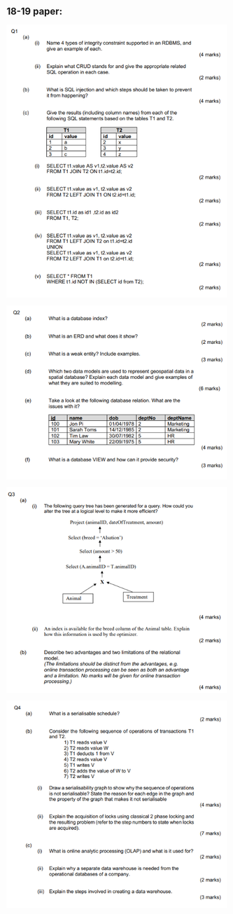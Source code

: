 
## 18-19 paper:



![question one](images/18-19-1.png?raw=true "Title")

![question two](images/18-19-2.png?raw=true "Title")

![question three](images/18-19-3.png?raw=true "Title")

![question four](images/18-19-4.png?raw=true "Title")



